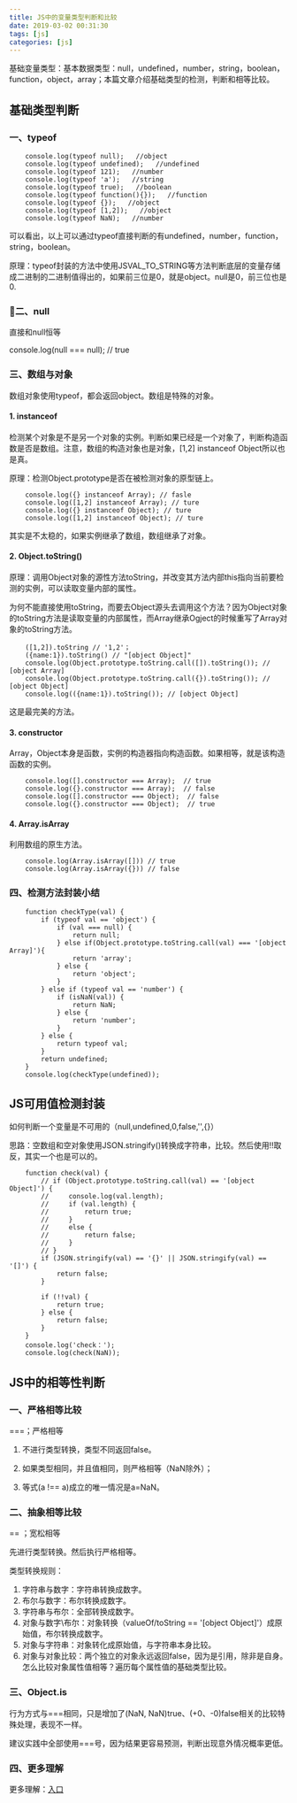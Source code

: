 ```yaml
---
title: JS中的变量类型判断和比较
date: 2019-03-02 00:31:30
tags: [js]
categories: [js]
---
```



基础变量类型：基本数据类型：null，undefined，number，string，boolean，function，object，array；本篇文章介绍基础类型的检测，判断和相等比较。

## 基础类型判断

### 一、typeof

```
    console.log(typeof null);   //object
    console.log(typeof undefined);   //undefined
    console.log(typeof 121);   //number
    console.log(typeof 'a');   //string
    console.log(typeof true);   //boolean
    console.log(typeof function(){});   //function
    console.log(typeof {});   //object
    console.log(typeof [1,2]);   //object
    console.log(typeof NaN);   //number
```

可以看出，以上可以通过typeof直接判断的有undefined，number，function，string，boolean。

原理：typeof封装的方法中使用JSVAL_TO_STRING等方法判断底层的变量存储成二进制的二进制值得出的，如果前三位是0，就是object。null是0，前三位也是0.

### 二、null

直接和null恒等

console.log(null === null); // true

### 三、数组与对象

数组对象使用typeof，都会返回object。数组是特殊的对象。

#### 1. instanceof
检测某个对象是不是另一个对象的实例。判断如果已经是一个对象了，判断构造函数是否是数组。注意，数组的构造对象也是对象，[1,2] instanceof Object所以也是真。

原理：检测Object.prototype是否在被检测对象的原型链上。

```
    console.log({} instanceof Array); // fasle
    console.log([1,2] instanceof Array); // ture
    console.log({} instanceof Object); // ture
    console.log([1,2] instanceof Object); // ture
```
其实是不太稳的，如果实例继承了数组，数组继承了对象。

#### 2. Object.toString()

原理：调用Object对象的源性方法toString，并改变其方法内部this指向当前要检测的实例，可以读取变量内部的属性。

为何不能直接使用toString，而要去Object源头去调用这个方法？因为Object对象的toString方法是读取变量的内部属性，而Array继承Ogject的时候重写了Array对象的toString方法。

```
    ([1,2]).toString // '1,2'； 
    ({name:1}).toString() // "[object Object]"
    console.log(Object.prototype.toString.call([]).toString()); // [object Array]
    console.log(Object.prototype.toString.call({}).toString()); // [object Object]
    console.log(({name:1}).toString()); // [object Object]
```
这是最完美的方法。


#### 3. constructor
Array，Object本身是函数，实例的构造器指向构造函数。如果相等，就是该构造函数的实例。

```
    console.log([].constructor === Array);  // true
    console.log({}.constructor === Array);  // false
    console.log([].constructor === Object);  // false
    console.log({}.constructor === Object);  // true
```

#### 4. Array.isArray
利用数组的原生方法。

```
    console.log(Array.isArray([])) // true
    console.log(Array.isArray({})) // false
```

### 四、检测方法封装小结

```
    function checkType(val) {
        if (typeof val == 'object') {
            if (val === null) {
                return null;
            } else if(Object.prototype.toString.call(val) === '[object Array]'){
                return 'array';
            } else {
                return 'object';
            }
        } else if (typeof val == 'number') {
            if (isNaN(val)) {
                return NaN;
            } else {
                return 'number';
            }
        } else {
            return typeof val;
        }
        return undefined;
    }
    console.log(checkType(undefined));
```


## JS可用值检测封装

如何判断一个变量是不可用的（null,undefined,0,false,'',{}）

思路：空数组和空对象使用JSON.stringify()转换成字符串，比较。然后使用!!取反，其实一个也是可以的。

```
    function check(val) {
        // if (Object.prototype.toString.call(val) == '[object Object]') {
        //     console.log(val.length);
        //     if (val.length) {
        //         return true;
        //     }
        //     else {
        //         return false;
        //     }
        // }
        if (JSON.stringify(val) == '{}' || JSON.stringify(val) == '[]') {
            return false;
        }

        if (!!val) {
            return true;
        } else {
            return false;
        }
    }
    console.log('check：');
    console.log(check(NaN));
```


## JS中的相等性判断

### 一、严格相等比较

===；严格相等

1. 不进行类型转换，类型不同返回false。 

2. 如果类型相同，并且值相同，则严格相等（NaN除外）；

3. 等式(a !== a)成立的唯一情况是a=NaN。

### 二、抽象相等比较

== ；宽松相等

先进行类型转换。然后执行严格相等。

类型转换规则：
1. 字符串与数字：字符串转换成数字。
2. 布尔与数字：布尔转换成数字。
3. 字符串与布尔：全部转换成数字。
4. 对象与数字\布尔：对象转换（valueOf/toString == '[object Object]'）成原始值，布尔转换成数字。
5. 对象与字符串：对象转化成原始值，与字符串本身比较。
6. 对象与对象比较：两个独立的对象永远返回false，因为是引用，除非是自身。怎么比较对象属性值相等？遍历每个属性值的基础类型比较。

### 三、Object.is

行为方式与===相同，只是增加了(NaN, NaN)true、(+0、-0)false相关的比较特殊处理，表现不一样。

建议实践中全部使用===号，因为结果更容易预测，判断出现意外情况概率更低。

### 四、更多理解

更多理解：<a href="https://developer.mozilla.org/zh-CN/docs/Web/JavaScript/Equality_comparisons_and_sameness#非严格相等">入口</a>
